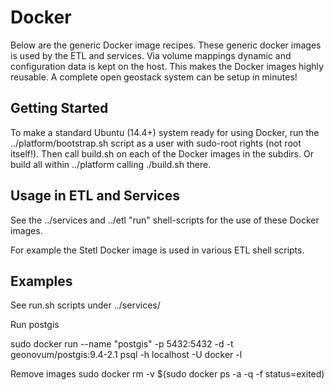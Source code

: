 # Docker

Below are the generic Docker image recipes. These generic docker images is used by the ETL and services. 
Via volume mappings
dynamic and configuration data is kept on the host. This makes the Docker images highly reusable.
A complete open geostack system can be setup in minutes!

## Getting Started

To make a standard Ubuntu (14.4+) system ready for using
Docker, run the ../platform/bootstrap.sh script as a user with sudo-root rights (not root itself!).
Then call build.sh on each of the Docker images in the subdirs. Or build all within
../platform calling ./build.sh there.

## Usage in ETL and Services

See the ../services and ../etl "run" shell-scripts for the use of these Docker images.

For example the Stetl Docker image is used in various ETL shell scripts.

## Examples

See run.sh scripts under ../services/<service>

Run postgis

sudo docker run --name "postgis" -p 5432:5432 -d -t geonovum/postgis:9.4-2.1
psql -h localhost -U docker  -l

Remove images
sudo docker rm -v $(sudo docker ps -a -q -f status=exited)
